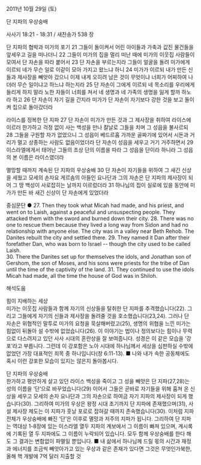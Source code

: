 2011년 10월 29일 (토)

단 지파의 우상숭배



사사기 18:21 - 18:31 / 새찬송가 538 장


단 지파의 협박과 미가의 포기
21 그들이 돌이켜서 어린 아이들과 가축과 값진 물건들을 앞세우고 길을 떠나더니 22 그들이 미가의 집을 멀리 떠난 때에 미가의 이웃집 사람들이 모여서 단 자손을 따라 붙어서 23 단 자손을 부르는지라 그들이 얼굴을 돌려 미가에게 이르되 네가 무슨 일로 이같이 모아 가지고 왔느냐 하니 24 미가가 이르되 내가 만든 신들과 제사장을 빼앗아 갔으니 이제 내게 오히려 남은 것이 무엇이냐 너희가 어찌하여 나더러 무슨 일이냐고 하느냐 하는지라 25 단 자손이 그에게 이르되 네 목소리를 우리에게 들리게 하지 말라 노한 자들이 너희를 쳐서 네 생명과 네 가족의 생명을 잃게 할까 하노라 하고 26 단 자손이 자기 길을 간지라 미가가 단 자손이 자기보다 강한 것을 보고 돌이켜 집으로 돌아갔더라

라이스를 정복한 단 지파
27 단 자손이 미가가 만든 것과 그 제사장을 취하여 라이스에 이르러 한가하고 걱정 없이 사는 백성을 만나 칼날로 그들을 치며 그 성읍을 불사르되 28 그들을 구원할 자가 없었으니 그 성읍이 베드르홉 가까운 골짜기에 있어서 시돈과 거리가 멀고 상종하는 사람도 없음이었더라 단 자손이 성읍을 세우고 거기 거주하면서 29 이스라엘에게서 태어난 그들의 조상 단의 이름을 따라 그 성읍을 단이라 하니라 그 성읍의 본 이름은 라이스였더라

멸망할 때까지 계속된 단 지파의 우상숭배
30 단 자손이 자기들을 위하여 그 새긴 신상을 세웠고 모세의 손자요 게르솜의 아들인 요나단과 그의 자손은 단 지파의 제사장이 되어 그 땅 백성이 사로잡히는 날까지 이르렀더라  31 하나님의 집이 실로에 있을 동안에 미가가 만든 바 새긴 신상이 단 자손에게 있었더라

중심문단 ● 27. Then they took what Micah had made, and his priest, and went on to Laish, against a peaceful and unsuspecting people. They attacked them with the sword and burned down their city.  28. There was no one to rescue them because they lived a long way from Sidon and had no relationship with anyone else. The city was in a valley near Beth Rehob. The Danites rebuilt the city and settled there. 29. They named it Dan after their forefather Dan, who was born to Israel -- though the city used to be called Laish.  
30. There the Danites set up for themselves the idols, and Jonathan son of Gershom, the son of Moses, and his sons were priests for the tribe of Dan until the time of the captivity of the land.  31. They continued to use the idols Micah had made, all the time the house of God was in Shiloh.

해석도움





힘이 지배하는 세상  
미가는 이웃집 사람들과 함께 자기의 신상들을 탈취한 단 지파를 추격했습니다(22). 그리고 그들에게 자기의 신들과 제사장을 돌려줄 것을 호소했습니다(23,24). 그러나 단 자손은 위협적인 말투로 미가의 요청을 묵살해버렸고(25), 생명의 위협을 느낀 미가는 힘없이 뒤돌아 설 수밖에 없었습니다(26). 이 이야기는 법이나 정의보다는 힘이나 무력으로 다스려지고 있던 사사 시대의 혼란상을 잘 보여줍니다. 성경은 이 같은 모습을 ‘강포’라고 부릅니다. 그런데 이 강포함은 노아 시대에 하나님께서 세상을 심판하실 수밖에 없었던 가장 대표적인 죄목 중 하나입니다(창 6:11-13).
■ 나와 내가 속한 공동체에도 혹시 이런 강포한 모습이 있지는 않은지 돌아봅시다.

단 지파의 우상숭배  
한가하고 평안하게 살고 있던 라이스 백성을 죽이고 그 성을 빼앗은 단 지파(27,28)는 성의 이름을 ‘단’으로 바꾸었습니다(29) 이어서 그들은 곧바로 자기들을 위해 훔쳐 온 신상을 세우고 모세의 손자 요나단과 그의 자손으로 하여금 자기 지파의 제사장이 되게 했습니다(30). 그리하여 미가의 우상은 왕정 시대 초기까지 단 지파에 존재했으며(31), 사설 제사장 제도는 이 지파가 훗날 포로로 잡혀갈 때까지 존속했습니다(30). 이처럼 지파 전체가 우상숭배에 빠진 ‘단’은 이후로 멸망과 저주의 지파가 됩니다. 그리하여 단 지파는 역대상 1-8장에 있는 이스라엘 열두 지파의 계보에서 그 이름이 빠져 있으며, 계시록에 기록된 열 두 지파에도 그 이름이 누락되어 있습니다. 모두 함께 우상숭배를 한다 해도 그 결과는 변함없이 파멸일 뿐입니다.
■ 내 삶에서 하나님께 드릴 몫의 시간과 재정과 에너지를 조금씩 빼앗아가고 있는 우상과 같은 존재가 있다면 그것은 무엇인가북한, 올해 핵 개발에 7억 달러 
지출할 것
